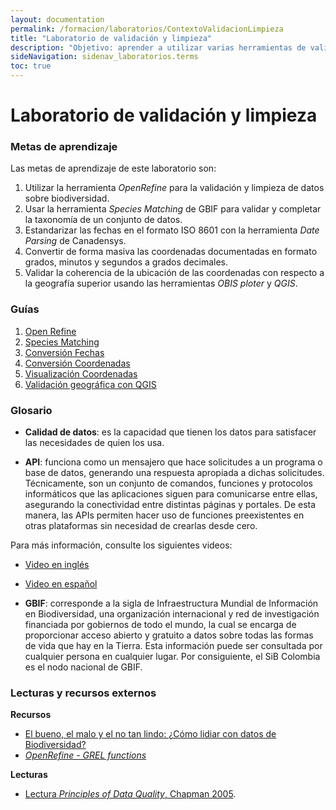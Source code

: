 ```yaml
---
layout: documentation
permalink: /formacion/laboratorios/ContextoValidacionLimpieza
title: "Laboratorio de validación y limpieza"
description: "Objetivo: aprender a utilizar varias herramientas de validación y limpieza."
sideNavigation: sidenav_laboratorios.terms
toc: true
---
```


# Laboratorio de validación y limpieza

### Metas de aprendizaje

Las metas de aprendizaje de este laboratorio son:

1. Utilizar la herramienta *OpenRefine* para la validación y limpieza de datos sobre biodiversidad.
2. Usar la herramienta *Species Matching* de GBIF para validar y completar la taxonomía de un conjunto de datos.
3. Estandarizar las fechas en el formato ISO 8601 con la herramienta *Date Parsing* de Canadensys.
4. Convertir de forma masiva las coordenadas documentadas en formato grados, minutos y segundos a grados decimales.
5. Validar la coherencia de la ubicación de las coordenadas con respecto a la geografía superior usando las herramientas *OBIS ploter* y *QGIS*.
 

### Guías

1. [Open Refine](https://hp-colombian-biodiversity.gbif-staging.org/formacion/laboratorios/OpenRefine)
2. [Species Matching](https://hp-colombian-biodiversity.gbif-staging.org/formacion/laboratorios/SpeciesMatching)
3. [Conversión Fechas]()
4. [Conversión Coordenadas](https://hp-colombian-biodiversity.gbif-staging.org/formacion/laboratorios/ConversionCoordenadas)
5. [Visualización Coordenadas](https://hp-colombian-biodiversity.gbif-staging.org/formacion/laboratorios/ConversionFechas)
6. [Validación geográfica con QGIS]()


### Glosario


- **Calidad de datos**: es la capacidad que tienen los datos para satisfacer las necesidades de quien los usa.

- **API**: funciona como un mensajero que hace solicitudes a un programa o base de datos, generando una respuesta apropiada a dichas solicitudes. Técnicamente, son un conjunto de comandos, funciones y protocolos informáticos que las aplicaciones siguen para comunicarse entre ellas, asegurando la conectividad entre distintas páginas y portales. De esta manera, las APIs permiten hacer uso de funciones preexistentes en otras plataformas sin necesidad de crearlas desde cero.

Para más información, consulte los siguientes videos:
- [Video en inglés](https://youtu.be/s7wmiS2mSXY)
- [Video en español](https://youtu.be/rq6gdwEbowU)



- **GBIF**: corresponde a la sigla de Infraestructura Mundial de Información en Biodiversidad, una organización internacional y red de investigación financiada por gobiernos de todo el mundo, la cual se encarga de proporcionar acceso abierto y gratuito a datos sobre todas las formas de vida que hay en la Tierra. Esta información puede ser consultada por cualquier persona en cualquier lugar. Por consiguiente, el SiB Colombia es el nodo nacional de GBIF.


### Lecturas y recursos externos

**Recursos**

* [El bueno, el malo y el no tan lindo: ¿Cómo lidiar con datos de Biodiversidad?](https://www.youtube.com/watch?v=om1TdHOj5B8)
* [*OpenRefine - GREL functions*](https://github.com/OpenRefine/OpenRefine/wiki/GREL-Functions)

**Lecturas**

* [Lectura *Principles of Data Quality*, Chapman 2005](https://www.gbif.org/document/80509/principles-of-data-quality).

